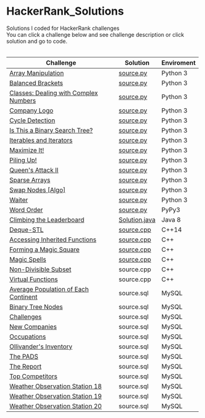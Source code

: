 # HackerRank_Solutions
Solutions I coded for HackerRank challenges <br>
You can click a challenge below and see challenge description or click solution and go to code.<br> <br>

| **Challenge**                         	| **Solution**  	| **Enviroment** 	|
|---------------------------------------	|---------------	|----------------	|
| [Array Manipulation](https://www.hackerrank.com/challenges/crush/problem)                    	| [source.py](https://github.com/HalilUzer/HackerRank_Solutions/blob/main/Array%20Manipulation%20-%20Python%203/source.py)     	| Python 3       	|
| [Balanced Brackets](https://www.hackerrank.com/challenges/balanced-brackets/problem)                     	| [source.py](https://github.com/HalilUzer/HackerRank_Solutions/blob/main/Balanced%20Brackets%20-%20Python%203/source.py)     	| Python 3       	|
| [Classes: Dealing with Complex Numbers](https://www.hackerrank.com/challenges/class-1-dealing-with-complex-numbers/problem) 	| [source.py](https://github.com/HalilUzer/HackerRank_Solutions/blob/main/Classes%20Dealing%20with%20Complex%20Numbers%20-%20Python%203/source.py)     	| Python 3       	|
| [Company Logo](https://www.hackerrank.com/challenges/most-commons/problem)                          	| [source.py](https://github.com/HalilUzer/HackerRank_Solutions/blob/main/Company%20Logo%20-%20Python%203/source.py)     	| Python 3       	|
| [Cycle Detection](https://www.hackerrank.com/challenges/detect-whether-a-linked-list-contains-a-cycle/problem)                       	| [source.py](https://github.com/HalilUzer/HackerRank_Solutions/blob/main/Cycle%20Detection%20-%20Python%203/source.py)     	| Python 3       	|
| [Is This a Binary Search Tree?](https://www.hackerrank.com/challenges/is-binary-search-tree/problem)         	| [source.py](https://github.com/HalilUzer/HackerRank_Solutions/blob/main/Is%20This%20a%20Binary%20Search%20Tree%20-%20Python%203/source.py)     	| Python 3       	|
| [Iterables and Iterators](https://www.hackerrank.com/challenges/iterables-and-iterators/problem)               	| [source.py](https://github.com/HalilUzer/HackerRank_Solutions/blob/main/Iterables%20and%20Iterators%20-%20Python%203/source.py)     	| Python 3       	|
| [Maximize It!](https://www.hackerrank.com/challenges/maximize-it/problem)                          	| [source.py](https://github.com/HalilUzer/HackerRank_Solutions/blob/main/Maximize%20It!%20-%20Python%203/source.py)     	| Python 3       	|
| [Piling Up!](https://www.hackerrank.com/challenges/piling-up/problem)                            	| [source.py](https://github.com/HalilUzer/HackerRank_Solutions/blob/main/Piling%20Up!%20-%20Python%203/source.py)     	| Python 3       	|
| [Queen's Attack II](https://www.hackerrank.com/challenges/queens-attack-2/problem)                     	| [source.py](https://github.com/HalilUzer/HackerRank_Solutions/blob/main/Queen's%20Attack%20II%20-%20Python%203/source.py)     	| Python 3       	|
| [Sparse Arrays](https://www.hackerrank.com/challenges/sparse-arrays/problem)                         	| [source.py](https://github.com/HalilUzer/HackerRank_Solutions/blob/main/Sparse%20Arrays%20-%20Python%203/source.py)     	| Python 3       	|
| [Swap Nodes [Algo]](https://www.hackerrank.com/challenges/swap-nodes-algo/problem)                     	| [source.py](https://github.com/HalilUzer/HackerRank_Solutions/blob/main/Swap%20Nodes%20%5BAlgo%5D%20-%20Python%203/source.py)     	| Python 3       	|
| [Waiter](https://www.hackerrank.com/challenges/waiter/problem)                                	| [source.py](https://github.com/HalilUzer/HackerRank_Solutions/blob/main/Waiter%20-%20Python%203/source.py)     	| Python 3       	|
| [Word Order](https://www.hackerrank.com/challenges/word-order/problem)                            	| [source.py](https://github.com/HalilUzer/HackerRank_Solutions/blob/main/Word%20Order%20-%20PyPy3/source.py)     	| PyPy3          	|
| [Climbing the Leaderboard](https://www.hackerrank.com/challenges/climbing-the-leaderboard/problem)              	| [Solution.java](https://github.com/HalilUzer/HackerRank_Solutions/blob/main/Climbing%20the%20Leaderboard%20-%20Java%208/Solution.java) 	| Java 8         	|
| [Deque-STL](https://www.hackerrank.com/challenges/deque-stl/problem)                             	| [source.cpp](https://github.com/HalilUzer/HackerRank_Solutions/blob/main/Deque-STL%20-%20C%2B%2B14/source.cpp)    	| C++14          	|
| [Accessing Inherited Functions](https://www.hackerrank.com/challenges/accessing-inherited-functions/problem)         	| [source.cpp](https://github.com/HalilUzer/HackerRank_Solutions/blob/main/Accessing%20Inherited%20Functions%20-%20C%2B%2B/source.cpp)    	| C++            	|
| [Forming a Magic Square](https://www.hackerrank.com/challenges/magic-square-forming/problem)                	| [source.cpp](https://github.com/HalilUzer/HackerRank_Solutions/blob/main/Forming%20a%20Magic%20Square%20-%20C%2B%2B/source.cpp)    	| C++            	|
| [Magic Spells](https://www.hackerrank.com/challenges/magic-spells/problem)                          	| [source.cpp](https://github.com/HalilUzer/HackerRank_Solutions/blob/main/Magic%20Spells%20-%20C%2B%2B/source.cpp)    	| C++            	|
| [Non-Divisible Subset](https://www.hackerrank.com/challenges/non-divisible-subset/problem)                  	| source.cpp    	| C++            	|
| [Virtual Functions](https://www.hackerrank.com/challenges/virtual-functions/problem)                     	| source.cpp    	| C++            	|
| [Average Population of Each Continent](https://www.hackerrank.com/challenges/average-population-of-each-continent/problem)  	| source.sql    	| MySQL          	|
| [Binary Tree Nodes](https://www.hackerrank.com/challenges/binary-search-tree-1/problem)                     	| source.sql    	| MySQL          	|
| [Challenges](https://www.hackerrank.com/challenges/challenges/problem)                            	| source.sql    	| MySQL          	|
| [New Companies](https://www.hackerrank.com/challenges/the-company/problem)                         	| source.sql    	| MySQL          	|
| [Occupations](https://www.hackerrank.com/challenges/occupations/problem)                           	| source.sql    	| MySQL          	|
| [Ollivander's Inventory](https://www.hackerrank.com/challenges/harry-potter-and-wands/problem)                	| source.sql    	| MySQL          	|
| [The PADS](https://www.hackerrank.com/challenges/the-pads/problem)                              	| source.sql    	| MySQL          	|
| [The Report](https://www.hackerrank.com/challenges/the-report/problem)                            	| source.sql    	| MySQL          	|
| [Top Competitors](https://www.hackerrank.com/challenges/full-score/problem)                       	| source.sql    	| MySQL          	|
| [Weather Observation Station 18](https://www.hackerrank.com/challenges/weather-observation-station-18/problem)        	| source.sql    	| MySQL          	|
| [Weather Observation Station 19](https://www.hackerrank.com/challenges/weather-observation-station-19/problem)        	| source.sql    	| MySQL          	|
| [Weather Observation Station 20](https://www.hackerrank.com/challenges/weather-observation-station-20/problem)        	| source.sql    	| MySQL          	|
